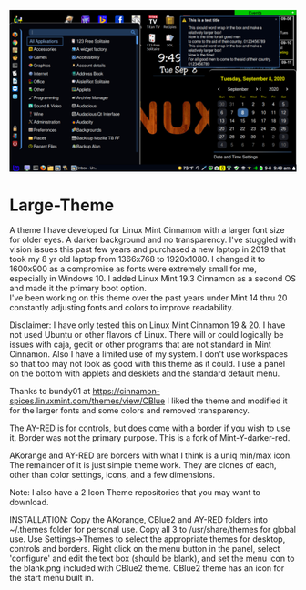 ![](sample.png)
# Large-Theme
A theme I have developed for Linux Mint Cinnamon with a larger font size for older eyes.  A darker background and no transparency. 
I've stuggled with vision issues this past few years and purchased a new laptop in 2019 that took my 8 yr old laptop from 1366x768 to 1920x1080.  I changed it to 1600x900 as a compromise as fonts were extremely small for me, especially in Windows 10.  I added Linux Mint 19.3 Cinnamon as a second OS and made it the primary boot option.  
I've been working on this theme over the past years under Mint 14 thru 20 constantly adjusting fonts and colors to improve readability. 

Disclaimer:
I have only tested this on Linux Mint Cinnamon 19 & 20.   I have not used Ubuntu or other flavors of Linux.  There will or could logically be issues with caja, gedit or other programs that are not standard in Mint Cinnamon.  Also I have a limited use of my system.  I don't use workspaces so that too may not look as good with this theme as it could.  I use a panel on the bottom with applets and desklets and the standard default menu. 

Thanks to bundy01 at https://cinnamon-spices.linuxmint.com/themes/view/CBlue
I liked the theme and modified it for the larger fonts and some colors and removed transparency.

The AY-RED is for controls, but does come with a border if you wish to use it.  Border was not the primary purpose.  This is a fork of Mint-Y-darker-red.

AKorange and AY-RED are borders with what I think is a uniq min/max icon.  The remainder of it is just simple theme work.
They are clones of each, other than color settings, icons, and a few dimensions.

Note: I also have a 2 Icon Theme repositories that you may want to download.

INSTALLATION:
Copy the AKorange, CBlue2 and AY-RED folders into ~/.themes folder for personal use.
Copy all 3 to /usr/share/themes for global use.
Use Settings->Themes to select the appropriate themes for desktop, controls and borders.
Right click on the menu button in the panel, select 'configure' and edit the text box (should be blank), and set the menu icon to the blank.png included with CBlue2 theme.
CBlue2 theme has an icon for the start menu built in.


